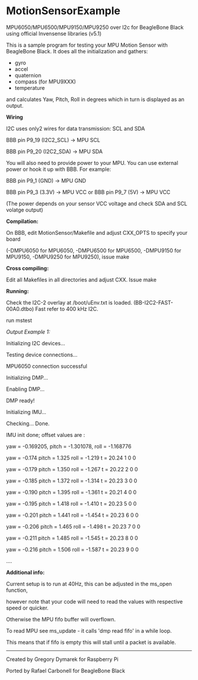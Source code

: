 MotionSensorExample
===================

MPU6050/MPU6500/MPU9150/MPU9250 over I2c for BeagleBone Black using official Invensense libraries (v5.1)

This is a sample program for testing your MPU Motion Sensor with BeagleBone Black.
It does all the initialization and gathers:
- gyro
- accel
- quaternion
- compass (for MPU9XXX)
- temperature

and calculates Yaw, Pitch, Roll in degrees which in turn is displayed as an output.



**Wiring**

I2C uses only2 wires for data transmission: SCL and SDA

BBB pin P9_19 (I2C2_SCL) -> MPU SCL

BBB pin P9_20 (I2C2_SDA) -> MPU SDA


You will also need to provide power to your MPU. You can use external power or hook it up with BBB.
For example:

BBB pin P9_1 (GND)  -> MPU GND 

BBB pin P9_3 (3.3V) -> MPU VCC 
or
BBB pin P9_7 (5V)   -> MPU VCC 

(The power depends on your sensor VCC voltage and check SDA and SCL volatge output)



**Compilation:**

On BBB, edit MotionSensor/Makefile and adjust CXX_OPTS to specify your board 

(-DMPU6050 for MPU6050, -DMPU6500 for MPU6500, -DMPU9150 for MPU9150, -DMPU9250 for MPU9250), issue make



**Cross compiling:**

Edit all Makefiles in all directories and adjust CXX. Issue make



**Running:**

Check the I2C-2 overlay at /boot/uEnv.txt is loaded.
(BB-I2C2-FAST-00A0.dtbo) Fast refer to 400 kHz I2C.

run mstest
  
*Output Example 1:*

Initializing I2C devices...

Testing device connections...

MPU6050 connection successful

Initializing DMP...

Enabling DMP...

DMP ready!

Initializing IMU...

Checking... Done.

IMU init done; offset values are :

yaw = -0.169205, pitch = -1.301078, roll = -1.168776

yaw = -0.174            pitch = 1.325           roll = -1.219   t = 20.24       1       0       0

yaw = -0.179            pitch = 1.350           roll = -1.267   t = 20.22       2       0       0

yaw = -0.185            pitch = 1.372           roll = -1.314   t = 20.23       3       0       0

yaw = -0.190            pitch = 1.395           roll = -1.361   t = 20.21       4       0       0

yaw = -0.195            pitch = 1.418           roll = -1.410   t = 20.23       5       0       0

yaw = -0.201            pitch = 1.441           roll = -1.454   t = 20.23       6       0       0

yaw = -0.206            pitch = 1.465           roll = -1.498   t = 20.23       7       0       0

yaw = -0.211            pitch = 1.485           roll = -1.545   t = 20.23       8       0       0

yaw = -0.216            pitch = 1.506           roll = -1.587   t = 20.23       9       0       0

....


**Additional info:**

Current setup is to run at 40Hz, this can be adjusted in the ms_open function, 

however note that your code will need to read the values with respective speed or quicker. 

Otherwise the MPU fifo buffer will overflown.

To read MPU see ms_update - it calls 'dmp read fifo' in a while loop. 

This means that if fifo is empty this will stall until a packet is available.

-------------------------
Created by Gregory Dymarek for Raspberry Pi

Ported by Rafael Carbonell for BeagleBone Black
